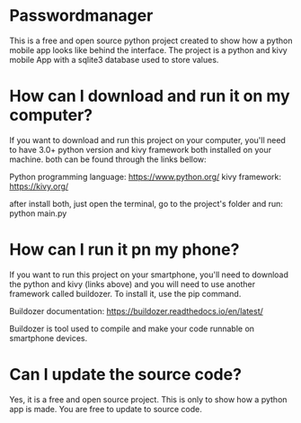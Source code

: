 # Passwordmanager

This is a free and open source python project created to show how a python mobile app looks like behind the interface. The project is a python and kivy mobile App with a sqlite3 database used to store values.

# How can I download and run it on my computer?

If you want to download and run this project on your computer, you'll need to have 3.0+ python version and kivy framework both installed on your machine. both can be found through the links bellow:

Python programming language:  https://www.python.org/
kivy framework:  https://kivy.org/

after install both, just open the terminal, go to the project's folder and run: python main.py

# How can I run it pn my phone?

If you want to run this project on your smartphone, you'll need to download the python and kivy (links above) and you will need to use another framework called buildozer. To install it, use the pip command.

Buildozer documentation:  https://buildozer.readthedocs.io/en/latest/

Buildozer is tool used to compile and make your code runnable on smartphone devices.

# Can I update the source code?

Yes, it is a free and open source project. This is only to show how a python app is made. You are free to update to source code.
